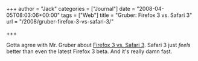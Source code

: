 +++
author = "Jack"
categories = ["Journal"]
date = "2008-04-05T08:03:06+00:00"
tags = ["Web"]
title = "Gruber: Firefox 3 vs. Safari 3"
url = "/2008/gruber-firefox-3-vs-safari-3/"

+++

Gotta agree with Mr. Gruber about [Firefox 3 vs. Safari 3][1]. Safari 3 just _feels_ better than even the latest Firefox 3 beta. And it's really damn fast.

 [1]: http://daringfireball.net/2008/04/firefox_3_safari_3
